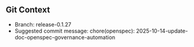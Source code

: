 ## Git Context

- Branch: release-0.1.27
- Suggested commit message: chore(openspec): 2025-10-14-update-doc-openspec-governance-automation
